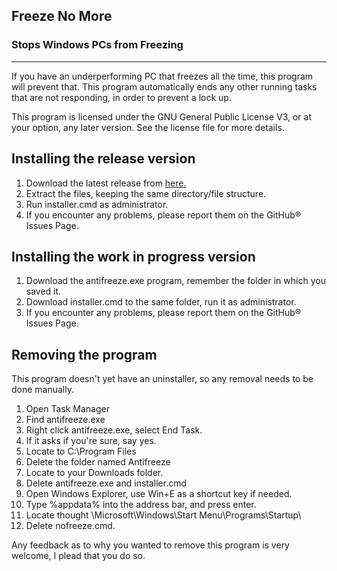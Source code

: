 ## Freeze No More
### Stops Windows PCs from Freezing
- - -  
If you have an underperforming PC that freezes all the time, this
program will prevent that. This program automatically ends any other 
running tasks that are not responding, in order to prevent a lock up.  
  
This program is licensed under the GNU General Public License V3, or at your
option, any later version. See the license file for more details.

## Installing the release version
1. Download the latest release from [here.](https://github.com/DUDEX64/Freeze-No-More/releases)
2. Extract the files, keeping the same directory/file structure.
3. Run installer.cmd as administrator.
4. If you encounter any problems, please report them on the GitHub&reg; Issues Page.

## Installing the work in progress version
1. Download the antifreeze.exe program, remember the folder in which you saved it.
2. Download installer.cmd to the same folder, run it as administrator.
3. If you encounter any problems, please report them on the GitHub&reg; Issues Page.

## Removing the program
This program doesn't yet have an uninstaller, so any removal needs to
be done manually.
  
1. Open Task Manager
2. Find antifreeze.exe
3. Right click antifreeze.exe, select End Task.
4. If it asks if you're sure, say yes.
5. Locate to C:\Program Files
6. Delete the folder named Antifreeze
7. Locate to your Downloads folder.
8. Delete antifreeze.exe and installer.cmd
9. Open Windows Explorer, use Win+E as a shortcut key if needed.
10. Type %appdata% into the address bar, and press enter.
11. Locate thought \Microsoft\Windows\Start Menu\Programs\Startup\
12. Delete nofreeze.cmd.
  
Any feedback as to why you wanted to remove this program is very welcome, I
plead that you do so.
